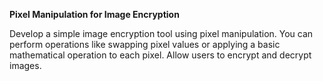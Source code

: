 **Pixel Manipulation for Image Encryption**

Develop a simple image encryption tool using pixel manipulation. You can perform operations like swapping pixel values or applying a basic mathematical operation to each pixel. Allow users to encrypt and decrypt images.
